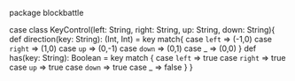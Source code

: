 package blockbattle

case class KeyControl(left: String, right: String, up: String, down: String){
  def direction(key: String): (Int, Int) = key match{
    case `left` => (-1,0)
    case `right` => (1,0)
    case `up` => (0,-1)
    case `down` => (0,1)
    case _ => (0,0)
  }
  def has(key: String): Boolean = key match {
    case `left` => true
    case `right` => true
    case `up` => true
    case `down` => true
    case _ => false
  }
}
